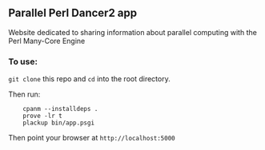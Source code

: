 ## Parallel Perl Dancer2 app

Website dedicated to sharing information about parallel computing with the Perl Many-Core Engine

### To use:

`git clone` this repo and `cd` into the root directory.

Then run:

```
    cpanm --installdeps .
    prove -lr t
    plackup bin/app.psgi
```

Then point your browser at `http://localhost:5000`
